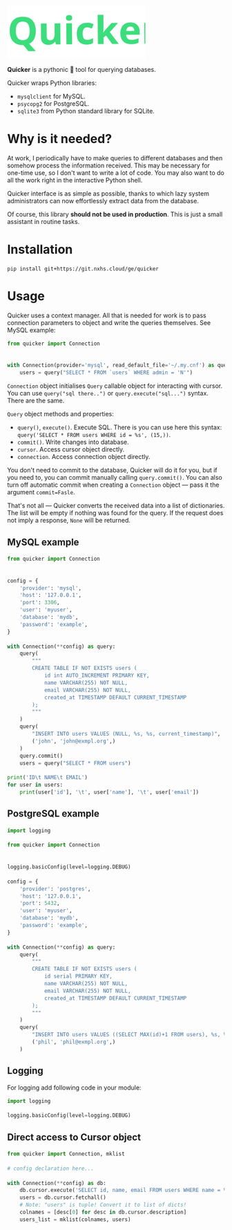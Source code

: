 <img width="320px" src="logo.svg"/>

**Quicker** is a pythonic 🐍 tool for querying databases.

Quicker wraps Python libraries:

- `mysqlclient` for MySQL.
- `psycopg2` for PostgreSQL.
- `sqlite3` from Python standard library for SQLite.

# Why is it needed?

At work, I periodically have to make queries to different databases and then somehow process the information received. This may be necessary for one-time use, so I don't want to write a lot of code. You may also want to do all the work right in the interactive Python shell.

Quicker interface is as simple as possible, thanks to which lazy system administrators can now effortlessly extract data from the database.

Of course, this library **should not be used in production**. This is just a small assistant in routine tasks.

# Installation

```
pip install git+https://git.nxhs.cloud/ge/quicker
```

# Usage

Quicker uses a context manager. All that is needed for work is to pass connection parameters to object and write the queries themselves. See MySQL example:

```python
from quicker import Connection


with Connection(provider='mysql', read_default_file='~/.my.cnf') as query:
    users = query("SELECT * FROM `users` WHERE admin = 'N'")
```

`Connection` object initialises `Query` callable object for interacting with cursor. You can use `query("sql there..")` or `query.execute("sql...")` syntax. There are the same.

`Query` object methods and properties:

- `query()`, `execute()`. Execute SQL. There is you can use here this syntax: `query('SELECT * FROM users WHERE id = %s', (15,))`.
- `commit()`. Write changes into database.
- `cursor`. Access cursor object directly.
- `connection`. Access connection object directly.

You don't need to commit to the database, Quicker will do it for you, but if you need to, you can commit manually calling `query.commit()`. You can also turn off automatic commit when creating a `Connection` object — pass it the argument `commit=Fasle`.

That's not all — Quicker converts the received data into a list of dictionaries. The list will be empty if nothing was found for the query. If the request does not imply a response, `None` will be returned.

## MySQL example

```python
from quicker import Connection


config = {
    'provider': 'mysql',
    'host': '127.0.0.1',
    'port': 3306,
    'user': 'myuser',
    'database': 'mydb',
    'password': 'example',
}

with Connection(**config) as query:
    query(
        """
        CREATE TABLE IF NOT EXISTS users (
            id int AUTO_INCREMENT PRIMARY KEY,
            name VARCHAR(255) NOT NULL,
            email VARCHAR(255) NOT NULL,
            created_at TIMESTAMP DEFAULT CURRENT_TIMESTAMP
        );
        """
    )
    query(
        "INSERT INTO users VALUES (NULL, %s, %s, current_timestamp)",
        ('john', 'john@exmpl.org',)
    )
    query.commit()
    users = query("SELECT * FROM users")

print('ID\t NAME\t EMAIL')
for user in users:
    print(user['id'], '\t', user['name'], '\t', user['email'])
```

## PostgreSQL example

```python
import logging

from quicker import Connection


logging.basicConfig(level=logging.DEBUG)

config = {
    'provider': 'postgres',
    'host': '127.0.0.1',
    'port': 5432,
    'user': 'myuser',
    'database': 'mydb',
    'password': 'example',
}

with Connection(**config) as query:
    query(
        """
        CREATE TABLE IF NOT EXISTS users (
            id serial PRIMARY KEY,
            name VARCHAR(255) NOT NULL,
            email VARCHAR(255) NOT NULL,
            created_at TIMESTAMP DEFAULT CURRENT_TIMESTAMP
        );
        """
    )
    query(
        "INSERT INTO users VALUES ((SELECT MAX(id)+1 FROM users), %s, %s, current_timestamp)",
        ('phil', 'phil@exmpl.org',)
    )
```


## Logging

For logging add following code in your module:

```python
import logging

logging.basicConfig(level=logging.DEBUG)
```

## Direct access to Cursor object

```python
from quicker import Connection, mklist

# config declaration here...

with Connection(**config) as db:
    db.cursor.execute('SELECT id, name, email FROM users WHERE name = %s', ('John',))
    users = db.cursor.fetchall()
    # Note: "users" is tuple! Convert it to list of dicts!
    colnames = [desc[0] for desc in db.cursor.description]
    users_list = mklist(colnames, users)
```
